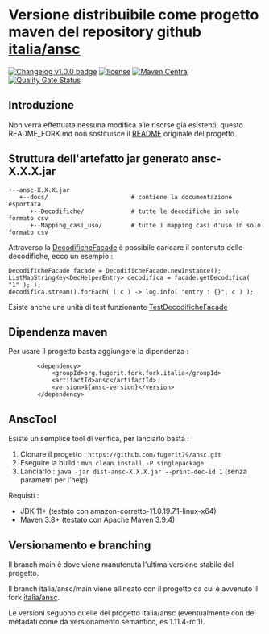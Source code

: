 # Versione distribuibile come progetto maven del repository github [italia/ansc](https://github.com/italia/ansc)

[![Changelog v1.0.0 badge](https://img.shields.io/badge/changelog-Keep%20a%20Changelog%20v1.1.0-%23E05735)](CHANGELOG.md) 
[![license](https://img.shields.io/badge/License-CC%20BY%204.0-teal.svg)](https://creativecommons.org/licenses/by/4.0/)
[![Maven Central](https://img.shields.io/maven-central/v/org.fugerit.fork.italia/ansc.svg)](https://mvnrepository.com/artifact/org.fugerit.fork.italia/ansc)
[![Quality Gate Status](https://sonarcloud.io/api/project_badges/measure?project=fugerit79_ansc&metric=alert_status)](https://sonarcloud.io/summary/new_code?id=fugerit79_ansc)

## Introduzione

Non verrà effettuata nessuna modifica alle risorse già esistenti, questo README_FORK.md non sostituisce il [README](README.md) originale del progetto.

## Struttura dell'artefatto jar generato ansc-X.X.X.jar

```
+--ansc-X.X.X.jar
   +--docs/                       # contiene la documentazione esportata
      +--Decodifiche/             # tutte le decodifiche in solo formato csv
      +--Mapping_casi_uso/        # tutte i mapping casi d'uso in solo formato csv
```

Attraverso la [DecodificheFacade](src/main/java/org/fugerit/fork/italia/ansc/decodifiche/DecodificheFacade.java) è possibile caricare il contenuto delle decodifiche, ecco un esempio : 

```
DecodificheFacade facade = DecodificheFacade.newInstance();
ListMapStringKey<DecHelperEntry> decodifica = facade.getDecodifica( "1" ); );
decodifica.stream().forEach( ( c ) -> log.info( "entry : {}", c ) );
```

Esiste anche una unità di test funzionante [TestDecodificheFacade](src/test/java/test/org/fugerit/fork/italia/ansc/decodifiche/TestDecodificheFacade.java)

## Dipendenza maven

Per usare il progetto basta aggiungere la dipendenza : 

```
		<dependency>
			<groupId>org.fugerit.fork.fork.italia</groupId>
			<artifactId>ansc</artifactId>
			<version>${ansc-version}</version>			
		</dependency>
```

## AnscTool

Esiste un semplice tool di verifica, per lanciarlo basta :

1. Clonare il progetto : `https://github.com/fugerit79/ansc.git`
2. Eseguire la build : `mvn clean install -P singlepackage`
3. Lanciarlo : `java -jar dist-ansc-X.X.X.jar --print-dec-id 1` (senza parametri per l'help)

Requisti : 
* JDK 11+ (testato con amazon-corretto-11.0.19.7.1-linux-x64)
* Maven 3.8+ (testato con Apache Maven 3.9.4)

## Versionamento e branching

Il branch main è dove viene manutenuta l'ultima versione stabile del progetto.

Il branch italia/ansc/main viene allineato con il progetto da cui è avvenuto il fork [italia/ansc](https://github.com/italia/ansc).

Le versioni seguono quelle del progetto italia/ansc (eventualmente con dei metadati come da versionamento semantico, es 1.11.4-rc.1).